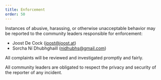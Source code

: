 ```yaml
---
title: Enforcement
order: 50
---
```


Instances of abusive, harassing, or otherwise unacceptable behavior
may be reported to the community leaders responsible for enforcement:

-   Joost De Cock (joost@joost.at)
-   Sorcha Ní Dhubhghaill (nidhubhs@gmail.com)

All complaints will be reviewed and investigated promptly and fairly.

All community leaders are obligated to respect the privacy and
security of the reporter of any incident.
